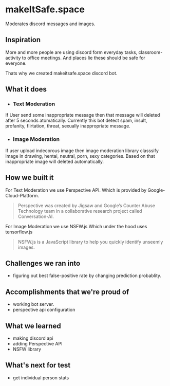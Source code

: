 # makeItSafe.space

Moderates discord messages and images.

## Inspiration

More and more people are using discord form everyday tasks, classroom-activity to office meetings. And places lie these should be safe for everyone.

Thats why we created makeitsafe.space discord bot.

## What it does

- ### Text Moderation

If User send some inappropriate message then that message will deleted after 5 seconds atomatically.
Currently this bot detect spam, insult, profanity, flirtation, threat, sexually inappropriate message.

- ### Image Moderation

If user upload indecorous image then image moderation library classsify image in drawing, hentai, neutral, porn, sexy categories. Based on that inappropriate image will deleted automatically.

## How we built it

For Text Moderation we use Perspective API.
Which is provided by Google-Cloud-Platform.

> Perspective was created by Jigsaw and Google’s Counter Abuse Technology team in a collaborative research project called Conversation-AI.

For Image Moderation we use NSFW.js
Which under the hood uses tensorflow.js

> NSFW.js is a JavaScript library to help you quickly identify unseemly images.

## Challenges we ran into

- figuring out best false-positive rate by changing prediction probablity.

## Accomplishments that we're proud of

- working bot server.
- perspective api configuration

## What we learned

- making discord api
- adding Perspective API
- NSFW library

## What's next for test

- get individual person stats
